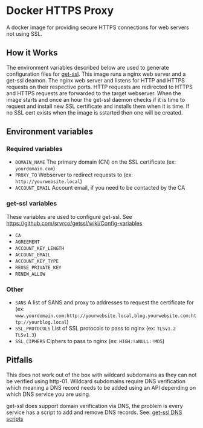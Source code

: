 # Docker HTTPS Proxy
A docker image for providing secure HTTPS connections for web servers not using SSL.

## How it Works
The environment variables described below are used to generate configuration files for [get-ssl](https://github.com/srvrco/getssl). This image runs a nginx web server and a get-ssl deamon. The nginx web server and listens for HTTP and HTTPS requests on their respective ports. HTTP requests are redirected to HTTPS and HTTPS requests are forwarded to the target webserver. When the image starts and once an hour the get-ssl daemon checks if it is time to request and install new SSL certificate and installs them when it is time. If no SSL cert exists when the image is sstarted then one will be created.

## Environment variables

### Required variables
- `DOMAIN_NAME` The primary domain (CN) on the SSL certificate (ex: `yourdomain.com`)
- `PROXY_TO` Webserver to redirect requests to (ex: `http://yourwebsite.local`)
- `ACCOUNT_EMAIL` Account email, if you need to be contacted by the CA

### get-ssl variables
These variables are used to configure get-ssl. See https://github.com/srvrco/getssl/wiki/Config-variables
- `CA`
- `AGREEMENT`
- `ACCOUNT_KEY_LENGTH`
- `ACCOUNT_EMAIL`
- `ACCOUNT_KEY_TYPE`
- `REUSE_PRIVATE_KEY`
- `RENEW_ALLOW`

### Other
- `SANS` A list of SANS and proxy to addresses to request the certificate for (ex: `www.yourdomain.com:http://yourwebsite.local,blog.yourwebsite.com:http://yourblog.local`)
- `SSL_PROTOCOLS` List of SSL protocols to pass to nginx (ex: `TLSv1.2 TLSv1.3`)
- `SSL_CIPHERS` Ciphers to pass to nginx (ex: `HIGH:!aNULL:!MD5`)

## Pitfalls
This does not work out of the box with wildcard subdomains as they can not be verified using http-01. Wildcard subdomains require DNS verification which meaning a DNS record needs to be added using an API depending on which DNS service you are using.

get-ssl does support domain verification via DNS, the problem is every service has a script to add and remove DNS records. See: [get-ssl DNS scripts](https://github.com/srvrco/getssl/tree/v2.49/dns_scripts)

